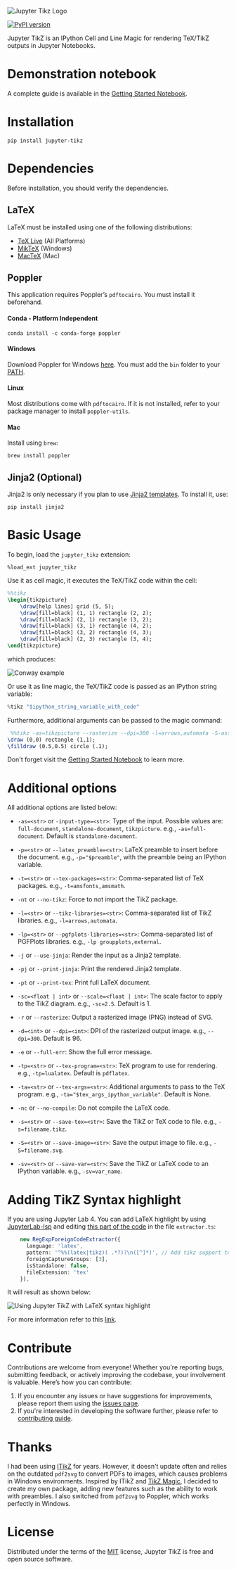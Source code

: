 ![Jupyter Tikz Logo](https://raw.githubusercontent.com/lucaslrodri/jupyter-tikz/main/assets/logo_wide.svg)

[![PyPI version](https://badge.fury.io/py/jupyter-tikz.svg)](https://badge.fury.io/py/jupyter-tikz)

Jupyter TikZ is an IPython Cell and Line Magic for rendering TeX/TikZ outputs in Jupyter Notebooks.

# Demonstration notebook

A complete guide is available in the [Getting Started Notebook](https://github.com/lucaslrodri/jupyter-tikz/blob/main/GettingStarted.ipynb).

# Installation

```shell
pip install jupyter-tikz
```

# Dependencies

Before installation, you should verify the dependencies.

## LaTeX

LaTeX must be installed using one of the following distributions:

- [TeX Live](https://tug.org/texlive/) (All Platforms)
- [MikTeX](https://miktex.org/) (Windows)
- [MacTeX](https://www.tug.org/mactex/) (Mac)

## Poppler

This application requires Poppler’s `pdftocairo`. You must install it beforehand.

#### Conda - Platform Independent

```shell
conda install -c conda-forge poppler
```

#### Windows

Download Poppler for Windows [here](https://github.com/oschwartz10612/poppler-windows/releases/). You must add the `bin` folder to your [PATH](https://www.c-sharpcorner.com/article/how-to-addedit-path-environment-variable-in-windows-11/).

#### Linux

Most distributions come with `pdftocairo`. If it is not installed, refer to your package manager to install `poppler-utils`.

#### Mac

Install using `brew`:

```shell
brew install poppler
```

## Jinja2 (Optional)

Jinja2 is only necessary if you plan to use [Jinja2 templates](http://jinja.pocoo.org/docs/latest/templates/). To install it, use:

```shell
pip install jinja2
```

# Basic Usage

To begin, load the `jupyter_tikz` extension:

```
%load_ext jupyter_tikz
```

Use it as cell magic, it executes the TeX/TikZ code within the cell:

```latex
%%tikz
\begin{tikzpicture}
    \draw[help lines] grid (5, 5);
    \draw[fill=black] (1, 1) rectangle (2, 2);
    \draw[fill=black] (2, 1) rectangle (3, 2);
    \draw[fill=black] (3, 1) rectangle (4, 2);
    \draw[fill=black] (3, 2) rectangle (4, 3);
    \draw[fill=black] (2, 3) rectangle (3, 4);
\end{tikzpicture}
```

which produces:

![Conway example](https://raw.githubusercontent.com/lucaslrodri/jupyter-tikz/development/assets/conway.svg)

Or use it as line magic, the TeX/TikZ code is passed as an IPython string variable:

```python
%tikz "$ipython_string_variable_with_code"
```

Furthermore, additional arguments can be passed to the magic command:

```latex
 %%tikz -as=tikzpicture --rasterize --dpi=300 -l=arrows,automata -S-assets/dot_in_frame
\draw (0,0) rectangle (1,1);
\filldraw (0.5,0.5) circle (.1);
```

Don't forget visit the [Getting Started Notebook](https://github.com/lucaslrodri/jupyter-tikz/blob/main/GettingStarted.ipynb) to learn more.

# Additional options

All additional options are listed below:

- `-as=<str>` or `-input-type=<str>`: 
        Type of the input. 
        Possible values are: `full-document`, `standalone-document`, `tikzpicture`.
        e.g., `-as=full-document`.
        Default is `standalone-document`.
    
- `-p=<str>` or `--latex_preamble=<str>`:
         LaTeX preamble to insert before the document.
         e.g., `-p="$preamble"`, with the preamble being an IPython variable.
     
- `-t=<str>` or `--tex-packages=<str>`:
        Comma-separated list of TeX packages.
        e.g., `-t=amsfonts,amsmath`.
    
- `-nt` or `--no-tikz`:
        Force to not import the TikZ package.
    
- `-l=<str>` or `--tikz-libraries=<str>`:
        Comma-separated list of TikZ libraries.
        e.g., `-l=arrows,automata`.
    
- `-lp=<str>` or `--pgfplots-libraries=<str>`:
        Comma-separated list of PGFPlots libraries.
        e.g., `-lp groupplots,external`.
    
- `-j` or  `--use-jinja`:
        Render the input as a Jinja2 template.
    
- `-pj` or `--print-jinja`:
        Print the rendered Jinja2 template.
    
- `-pt` or `--print-tex`:
        Print full LaTeX document.
    
- `-sc=<float | int>` or `--scale=<float | int>`:
        The scale factor to apply to the TikZ diagram.
        e.g., `-sc=2.5`.
        Default is 1.
    
- `-r` or `--rasterize`:
        Output a rasterized image (PNG) instead of SVG.
    
- `-d=<int>` or `--dpi=<int>`:
        DPI of the rasterized output image.
        e.g., `--dpi=300`.
        Default is 96.
    
- `-e` or `--full-err`:
        Show the full error message.
    
- `-tp=<str>` or `--tex-program=<str>`: 
        TeX program to use for rendering.
        e.g., `-tp=lualatex`.
        Default is `pdflatex`.
    
- `-ta=<str>` or `--tex-args=<str>`: 
        Additional arguments to pass to the TeX program.
        e.g., `-ta="$tex_args_ipython_variable"`.
        Default is None.
    
- `-nc` or `--no-compile`:
        Do not compile the LaTeX code. 

- `-s=<str>` or `--save-tex=<str>`:
        Save the TikZ or TeX code to file.
        e.g., `-s=filename.tikz`.
    
- `-S=<str>` or `--save-image=<str>`:
        Save the output image to file.
        e.g., `-S=filename.svg`.

- `-sv=<str>` or `--save-var=<str>`:
       Save the TikZ or LaTeX code to an IPython variable.
       e.g., `-sv=var_name`.

# Adding TikZ Syntax highlight

If you are using Jupyter Lab 4. You can add LaTeX highlight by using [JupyterLab-lsp](https://jupyterlab-lsp.readthedocs.io/en/latest/Installation.html) and editing [this part of the code](https://github.com/jupyter-lsp/jupyterlab-lsp/blob/b159ae2736b26463d8cc8f0ef78f4b2ce9913370/packages/jupyterlab-lsp/src/transclusions/ipython/extractors.ts#L68-L74) in the file `extractor.ts`:

```ts
    new RegExpForeignCodeExtractor({
      language: 'latex',
      pattern: '^%%(latex|tikz)( .*?)?\n([^]*)', // Add tikz support to this line
      foreignCaptureGroups: [3],
      isStandalone: false,
      fileExtension: 'tex'
    }),
```

It will result as shown below:

![Using Jupyter TikZ with LaTeX syntax highlight](https://raw.githubusercontent.com/lucaslrodri/jupyter-tikz/c29d006dcf59f86b38b3a5fbca38fdcebb1d5504/assets/highlight_cell_tikz.png)

For more information refer to this [link](https://discourse.jupyter.org/t/getting-syntax-highlighting-to-work-for-custom-cell-magic/11734/9).

# Contribute

Contributions are welcome from everyone! Whether you're reporting bugs, submitting feedback, or actively improving the codebase, your involvement is valuable. Here’s how you can contribute:

1. If you encounter any issues or have suggestions for improvements, please report them using the [issues page](https://github.com/lucaslrodri/jupyter-tikz/issues).
2. If you're interested in developing the software further, please refer to [contributing guide](./DEVELOPMENT.md). 

# Thanks

I had been using [ITikZ](https://github.com/jbn/itikz) for years. However, it doesn't update often and relies on the outdated `pdf2svg` to convert PDFs to images, which causes problems in Windows environments. Inspired by ITikZ and [TikZ Magic](https://github.com/mkrphys/ipython-tikzmagic), I decided to create my own package, adding new features such as the ability to work with preambles. I also switched from `pdf2svg` to Poppler, which works perfectly in Windows.

# License

Distributed under the terms of the [MIT](./LICENSE) license, Jupyter TikZ is free and open source software.

